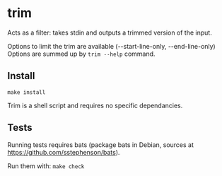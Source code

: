 # trim

Acts as a filter: takes stdin and outputs a trimmed version of the input.

Options to limit the trim are available (--start-line-only, --end-line-only)
Options are summed up by ```trim --help``` command.


Install
-------

```make install```

Trim is a shell script and requires no specific dependancies.


Tests
-----

Running tests requires bats (package bats in Debian, sources at https://github.com/sstephenson/bats).

Run them with:
```make check```

